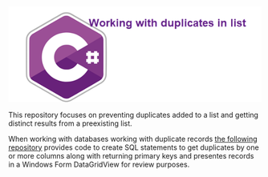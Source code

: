 ![qqq](assets/csharp_logo_1.png)

This repository focuses on preventing duplicates added to a list and getting distinct results from a preexisting list.

When working with databases working with duplicate records [the following repository](https://github.com/karenpayneoregon/SqlServerFindDuplicateRecords) provides code to create SQL statements to get duplicates by one or more columns along with returning primary keys and presentes records in a Windows Form DataGridView for review purposes.
